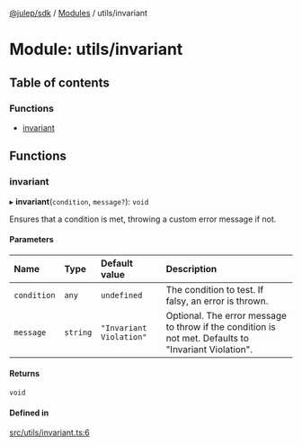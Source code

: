 [@julep/sdk](../README.md) / [Modules](../modules.md) / utils/invariant

# Module: utils/invariant

## Table of contents

### Functions

- [invariant](utils_invariant.md#invariant)

## Functions

### invariant

▸ **invariant**(`condition`, `message?`): `void`

Ensures that a condition is met, throwing a custom error message if not.

#### Parameters

| Name | Type | Default value | Description |
| :------ | :------ | :------ | :------ |
| `condition` | `any` | `undefined` | The condition to test. If falsy, an error is thrown. |
| `message` | `string` | `"Invariant Violation"` | Optional. The error message to throw if the condition is not met. Defaults to "Invariant Violation". |

#### Returns

`void`

#### Defined in

[src/utils/invariant.ts:6](https://github.com/julep-ai/julep/blob/b407f53693b9b87e19ed6ae40847ae87cdd651bd/sdks/ts/src/utils/invariant.ts#L6)
